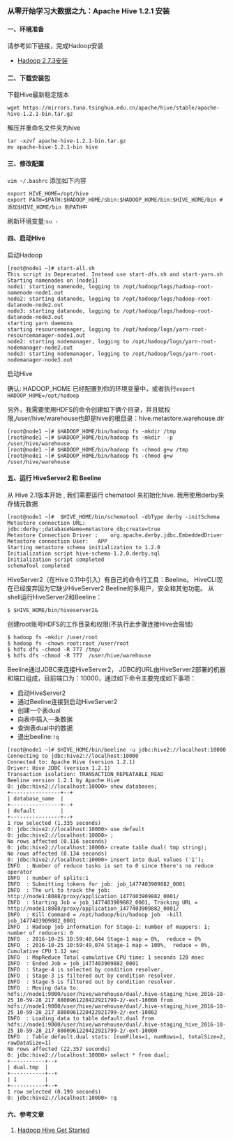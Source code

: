 ### 从零开始学习大数据之九：Apache Hive 1.2.1 安装

#### 一、环境准备

请参考如下链接，完成Hadoop安装

- [Hadoop 2.7.3安装](http://note.youdao.com/noteshare?id=e10087e26ea8651007b05eb7d25e5817)

#### 二、下载安装包

下载Hive最新稳定版本
```shell
wget https://mirrors.tuna.tsinghua.edu.cn/apache/hive/stable/apache-hive-1.2.1-bin.tar.gz
```

解压并重命名文件夹为hive

```shell
tar -xzvf apache-hive-1.2.1-bin.tar.gz
mv apache-hive-1.2.1-bin hive
```
#### 三、修改配置

`vim ~/.bashrc`
添加如下内容
```shell
export HIVE_HOME=/opt/hive
export PATH=$PATH:$HADOOP_HOME/sbin:$HADOOP_HOME/bin:$HIVE_HOME/bin #添加$HIVE_HOME/bin 到PATH中
```
刷新环境变量:`su -`

#### 四、启动Hive

启动Hadoop
```shell
[root@node1 ~]# start-all.sh 
This script is Deprecated. Instead use start-dfs.sh and start-yarn.sh
Starting namenodes on [node1]
node1: starting namenode, logging to /opt/hadoop/logs/hadoop-root-namenode-node1.out
node2: starting datanode, logging to /opt/hadoop/logs/hadoop-root-datanode-node2.out
node3: starting datanode, logging to /opt/hadoop/logs/hadoop-root-datanode-node3.out
starting yarn daemons
starting resourcemanager, logging to /opt/hadoop/logs/yarn-root-resourcemanager-node1.out
node2: starting nodemanager, logging to /opt/hadoop/logs/yarn-root-nodemanager-node2.out
node3: starting nodemanager, logging to /opt/hadoop/logs/yarn-root-nodemanager-node3.out
```

启动Hive

确认: HADOOP_HOME 已经配置到你的环境变量中，或者执行`export HADOOP_HOME=/opt/hadoop`

另外，我需要使用HDFS的命令创建如下俩个目录，并且赋权限,/user/hive/warehouse也即是hive的根目录：hive.metastore.warehouse.dir

```shell
[root@node1 ~]# $HADOOP_HOME/bin/hadoop fs -mkdir /tmp 
[root@node1 ~]# $HADOOP_HOME/bin/hadoop fs -mkdir  -p /user/hive/warehouse 
[root@node1 ~]# $HADOOP_HOME/bin/hadoop fs -chmod g+w /tmp
[root@node1 ~]# $HADOOP_HOME/bin/hadoop fs -chmod g+w /user/hive/warehouse
```

#### 五、运行 HiveServer2 和 Beeline

从 Hive 2.1版本开始 , 我们需要运行  chematool 来初始化hive. 我用使用derby来存储元数据

```shell
[root@node1 ~]#  $HIVE_HOME/bin/schematool -dbType derby -initSchema
Metastore connection URL:	 jdbc:derby:;databaseName=metastore_db;create=true
Metastore Connection Driver :	 org.apache.derby.jdbc.EmbeddedDriver
Metastore connection User:	 APP
Starting metastore schema initialization to 1.2.0
Initialization script hive-schema-1.2.0.derby.sql
Initialization script completed
schemaTool completed
```

HiveServer2（在Hive 0.11中引入）有自己的命令行工具：Beeline。 HiveCLI现在已经废弃因为它缺少HiveServer2 Beeline的多用户，安全和其他功能。 从shell运行HiveServer2和Beeline：

```shell
$ $HIVE_HOME/bin/hiveserver2&
```
创建root账号HDFS的工作目录和权限(不执行此步骤连接Hive会报错)
```shell
$ hadoop fs -mkdir /user/root
$ hadoop fs -chown root:root /user/root
$ hdfs dfs -chmod -R 777 /tmp/
$ hdfs dfs -chmod -R 777  /user/hive/warehouse
```

Beeline通过JDBC来连接HiveServer2， JDBC的URL由HiveServer2部署的机器和端口组成，目前端口为：10000，通过如下命令主要完成如下事项：

- 启动HiveServer2
- 通过Beeline连接到启动HiveServer2
- 创建一个表dual
- 向表中插入一条数据
- 查询表dual中的数据
- 退出beeline:`!q`

```shell
[root@node1 ~]# $HIVE_HOME/bin/beeline -u jdbc:hive2://localhost:10000
Connecting to jdbc:hive2://localhost:10000
Connected to: Apache Hive (version 1.2.1)
Driver: Hive JDBC (version 1.2.1)
Transaction isolation: TRANSACTION_REPEATABLE_READ
Beeline version 1.2.1 by Apache Hive
0: jdbc:hive2://localhost:10000> show databases;
+----------------+--+
| database_name  |
+----------------+--+
| default        |
+----------------+--+
1 row selected (1.335 seconds)
0: jdbc:hive2://localhost:10000> use default
0: jdbc:hive2://localhost:10000> ;
No rows affected (0.116 seconds)
0: jdbc:hive2://localhost:10000> create table dual( tmp string);
No rows affected (0.134 seconds)
0: jdbc:hive2://localhost:10000> insert into dual values ('1');
INFO  : Number of reduce tasks is set to 0 since there's no reduce operator
INFO  : number of splits:1
INFO  : Submitting tokens for job: job_1477403909882_0001
INFO  : The url to track the job: http://node1:8088/proxy/application_1477403909882_0001/
INFO  : Starting Job = job_1477403909882_0001, Tracking URL = http://node1:8088/proxy/application_1477403909882_0001/
INFO  : Kill Command = /opt/hadoop/bin/hadoop job  -kill job_1477403909882_0001
INFO  : Hadoop job information for Stage-1: number of mappers: 1; number of reducers: 0
INFO  : 2016-10-25 10:59:40,644 Stage-1 map = 0%,  reduce = 0%
INFO  : 2016-10-25 10:59:49,074 Stage-1 map = 100%,  reduce = 0%, Cumulative CPU 1.12 sec
INFO  : MapReduce Total cumulative CPU time: 1 seconds 120 msec
INFO  : Ended Job = job_1477403909882_0001
INFO  : Stage-4 is selected by condition resolver.
INFO  : Stage-3 is filtered out by condition resolver.
INFO  : Stage-5 is filtered out by condition resolver.
INFO  : Moving data to: hdfs://node1:9000/user/hive/warehouse/dual/.hive-staging_hive_2016-10-25_10-59-28_217_8800961220422921799-2/-ext-10000 from hdfs://node1:9000/user/hive/warehouse/dual/.hive-staging_hive_2016-10-25_10-59-28_217_8800961220422921799-2/-ext-10002
INFO  : Loading data to table default.dual from hdfs://node1:9000/user/hive/warehouse/dual/.hive-staging_hive_2016-10-25_10-59-28_217_8800961220422921799-2/-ext-10000
INFO  : Table default.dual stats: [numFiles=1, numRows=1, totalSize=2, rawDataSize=1]
No rows affected (22.357 seconds)
0: jdbc:hive2://localhost:10000> select * from dual;
+-----------+--+
| dual.tmp  |
+-----------+--+
| 1         |
+-----------+--+
1 row selected (0.199 seconds)
0: jdbc:hive2://localhost:10000> !q
```

#### 六、参考文章

1. [Hadoop Hive Get Started](https://cwiki.apache.org/confluence/display/Hive/GettingStarted#GettingStarted-InstallingHivefromaStableRelease)


